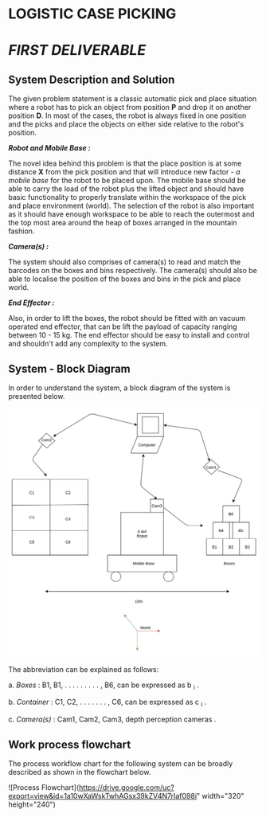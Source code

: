 # **LOGISTIC CASE PICKING**

# _FIRST DELIVERABLE_

## System Description and Solution

The given problem statement is a classic automatic pick and place situation where a robot has to pick an object from
position **P** and drop it on another position **D**. In most of the cases, the robot is always fixed in one position
and the picks and place the objects on either side relative to the robot's position.

**_Robot and Mobile Base :_**

The novel idea behind this problem is that the place position is at some distance **X** from the pick position and that
will introduce new factor - _a mobile base_ for the robot to be placed upon. The mobile base should be able to carry the
load of the robot plus the lifted object and should have basic functionality to properly translate within the workspace
of the pick and place environment (world). The selection of the robot is also important as it should have enough
workspace to be able to reach the outermost and the top most area around the heap of boxes arranged in the mountain
fashion.

**_Camera(s) :_**

The system should also comprises of camera(s) to read and match the barcodes on the boxes and bins respectively. The
camera(s) should also be able to localise the position of the boxes and bins in the pick and place world.

**_End Effector :_**

Also, in order to lift the boxes, the robot should be fitted with an vacuum operated end effector, that can be lift the
payload of capacity ranging between 10 - 15 kg. The end effector should be easy to install and control and shouldn't add
any complexity to the system.

## System - Block Diagram

In order to understand the system, a block diagram of the system is presented below.

![img.png](block_diagram.png "Block Diagram")

The abbreviation can be explained as follows:
 
a. _Boxes_ : B1, B1, . . . . . . . . . , B6, can be expressed as b <sub>i</sub> .

b. _Container_ : C1, C2, . . . . . . . , C6, can be expressed as c <sub>i</sub> .

c. _Camera(s)_ : Cam1, Cam2, Cam3, depth perception cameras .

## Work process flowchart

The process workflow chart for the following system can be broadly described as shown in the 
flowchart below.

![Process Flowchart](https://drive.google.com/uc?export=view&id=1a10wXaWskTwhAGsx39kZV4N7rIaf098i" width="320" height="240")
